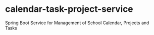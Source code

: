 # calendar-task-project-service
Spring Boot Service for Management of School Calendar, Projects and Tasks
